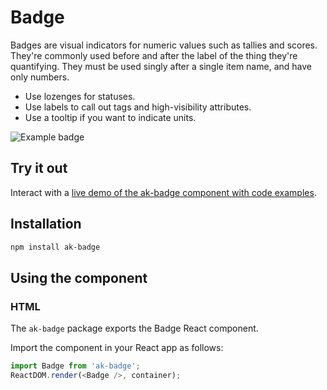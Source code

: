 # Badge

Badges are visual indicators for numeric values such as tallies and scores. They're commonly used before and after the label of the thing they're quantifying.
They must be used singly after a single item name, and have only numbers.

* Use lozenges for statuses.
* Use labels to call out tags and high-visibility attributes.
* Use a tooltip if you want to indicate units.

![Example badge](https://bytebucket.org/atlassian/atlaskit/raw/@BITBUCKET_COMMIT@/packages/ak-badge/docs/badge.png)

## Try it out

Interact with a [live demo of the ak-badge component with code examples](https://aui-cdn.atlassian.com/atlaskit/stories/ak-badge/@VERSION@/).

## Installation

```sh
npm install ak-badge
```

## Using the component

### HTML

The `ak-badge` package exports the Badge React component.

Import the component in your React app as follows:

```javascript
import Badge from 'ak-badge';
ReactDOM.render(<Badge />, container);
```
